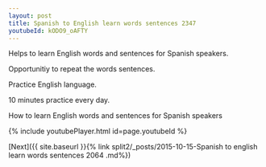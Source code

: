 ```yaml
---
layout: post
title: Spanish to English learn words sentences 2347 
youtubeId: kODO9_oAFTY
---
```

 
 
Helps to learn English words and sentences for Spanish speakers.

Opportunitiy to repeat the words sentences. 

Practice English language. 
 
10 minutes practice every day. 
 
How to learn English words and sentences for Spanish speakers 
 
{% include youtubePlayer.html id=page.youtubeId %}
 
 
[Next]({{ site.baseurl }}{% link  split2/_posts/2015-10-15-Spanish to english learn words sentences 2064 .md%})
 
